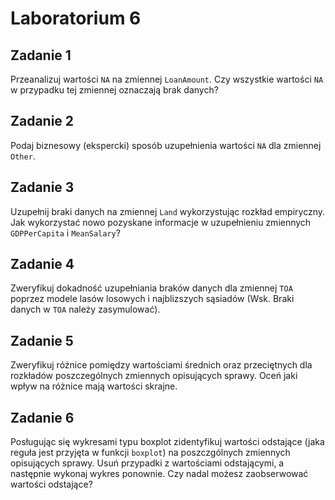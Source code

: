 

# Laboratorium 6

## Zadanie 1

Przeanalizuj wartości `NA` na zmiennej `LoanAmount`. Czy wszystkie wartości `NA` 
w przypadku tej zmiennej oznaczają brak danych? 

## Zadanie 2

Podaj biznesowy (ekspercki) sposób uzupełnienia wartości `NA` dla zmiennej `Other`.

## Zadanie 3

Uzupełnij braki danych na zmiennej `Land` wykorzystując rozkład empiryczny. Jak wykorzystać nowo pozyskane informacje w uzupełnieniu zmiennych `GDPPerCapita` i `MeanSalary`? 

## Zadanie 4

Zweryfikuj dokadność uzupełniania braków danych dla zmiennej `TOA` poprzez modele
lasów losowych i najblizszych sąsiadów (Wsk. Braki danych w `TOA` należy zasymulować).

## Zadanie 5

Zweryfikuj różnice pomiędzy wartościami średnich oraz przeciętnych dla rozkładów 
poszczególnych zmiennych opisujących sprawy. Oceń jaki wpływ na różnice mają 
wartości skrajne.

## Zadanie 6

Posługując się wykresami typu boxplot zidentyfikuj wartości odstające (jaka 
reguła jest przyjęta w funkcji `boxplot`) na poszczgólnych zmiennych opisujących 
sprawy. Usuń przypadki z wartościami odstającymi, a następnie wykonaj wykres
ponownie. Czy nadal możesz zaobserwować wartości odstające?
